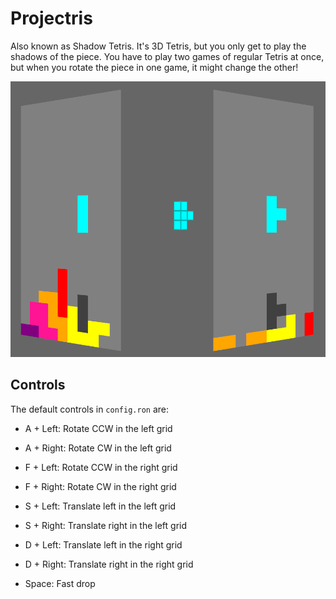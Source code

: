 # Projectris

Also known as Shadow Tetris. It's 3D Tetris, but you only get to play the
shadows of the piece. You have to play two games of regular Tetris at once,
but when you rotate the piece in one game, it might change the other!

![Screen](screen.png)

## Controls

The default controls in `config.ron` are:

- A + Left: Rotate CCW in the left grid
- A + Right: Rotate CW in the left grid
- F + Left: Rotate CCW in the right grid
- F + Right: Rotate CW in the right grid

- S + Left: Translate left in the left grid
- S + Right: Translate right in the left grid
- D + Left: Translate left in the right grid
- D + Right: Translate right in the right grid

- Space: Fast drop
